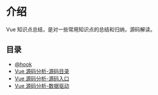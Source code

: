 # 介绍

Vue 知识点总结，是对一些常用知识点的总结和归纳，源码解读。

## 目录

- [@hook](/vue/hook.md)
- [Vue 源码分析-源码目录](/vue/source-analyse-1.md)
- [Vue 源码分析-源码入口](/vue/source-analyse-2.md)
- [Vue 源码分析-数据驱动](/vue/source-analyse-3.md)
